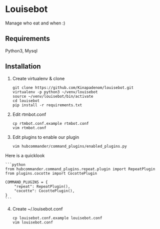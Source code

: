 # Louisebot

Manage who eat and when :)

## Requirements

Python3, Mysql

## Installation

1. Create virtualenv & clone

    ```
    git clone https://github.com/Kinapadenom/louisebot.git
    virtualenv -p python3 ~/venv/louisebot
    source ~/venv/louisebot/bin/activate
    cd louisebot
    pip install -r requirements.txt
    ```

2. Edit rtmbot.conf

    ```
    cp rtmbot.conf.example rtmbot.conf
    vim rtmbot.conf
    ```

3. Edit plugins to enable our plugin

    ```
    vim hubcommander/command_plugins/enabled_plugins.py
    ```

Here is a quicklook

    ```python
    from hubcommander.command_plugins.repeat.plugin import RepeatPlugin
    from plugins.cocotte import CocottePlugin

    COMMAND_PLUGINS = {
        "repeat": RepeatPlugin(),
        "cocotte": CocottePlugin(),
    }
    ```

4. Create ~/.louisebot.conf

    ```
    cp louisebot.conf.example louisebot.conf
    vim louisebot.conf
    ```
